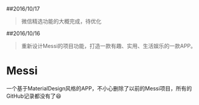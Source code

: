 
##2016/10/17

>微信精选功能的大概完成，待优化

##2016/10/16

>重新设计Messi的项目功能，打造一款有趣、实用、生活娱乐的一款APP。

# Messi
一个基于MaterialDesign风格的APP，不小心删除了以前的Messi项目，所有的GitHub记录都没有了😆

